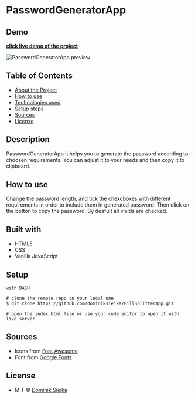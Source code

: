 # PasswordGeneratorApp

## Demo

[**click live demo of the project**](https://dominiksiejka.github.io/BillSplitterApp)

![PasswordGeneratorApp preview](./assets/billsplitter.jpg)

## Table of Contents

- [About the Project](#description)
- [How to use](#how-to-use)
- [Technologies used](#built-with)
- [Setup steps](#setup)
- [Sources](#sources)
- [License](#license)

## Description

PasswordGeneratorApp it helps you to generate the password according to choosen requirements. You can adjust it to your needs and then copy it to clipboard.

## How to use

Change the password length, and tick the chexcboxes with different requirements in order to include them in generated password. Then click on the botton to copy the password. By deafult all vields are checked.

## Built with

- HTML5
- CSS
- Vanilla JavaScript

## Setup

```
with BASH

# clone the remote repo to your local one
$ git clone https://github.com/dominiksiejka/BillSplitterApp.git

# open the index.html file or use your code editor to open it with live server

```

## Sources

- Icons from [Font Awesome ](https://fontawesome.com)
- Font from [Google Fonts ](https://fonts.google.com/)

## License

- MIT © [Dominik Siejka ](https://github.com/dominiksiejka/BillSplitterApp)
